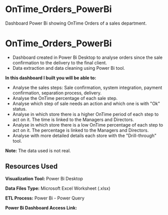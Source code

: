 # OnTime_Orders_PowerBi
Dashboard Power Bi showing OnTime Orders of a sales department.

# OnTime_Orders_PowerBi

* Dashboard created in Power Bi Desktop to analyse orders since the sale confirmation to the delivery to the final client.
* Data extraction and data cleaning using Power Bi tool. 

**In this dashboard I built you will be able to:**

* Analyse the sales steps: Sale confirmation, system integration, payment confirmation, separation process, delivery. 
* Analyse the OnTime percentage of each sale step.
* Analyse which step of sale needs an action and which one is with "Ok" status.
* Analyse in which store there is a higher OnTime period of each step to act on it. The time is linked to the Managers and Directors.
* Analyse in which store there is a low OnTime percentage of each step to act on it. The percentage is linked to the Managers and Directors.
* Analyse with more detailed details each store with the "Drill-through" tool.

**Note:** The data used is not real.

## Resources Used

**Visualization Tool:** Power Bi Desktop

**Data Files Type:** Microsoft Excel Worksheet (.xlsx)

**ETL Process:** Power Bi - Power Query

**Power Bi Dashboard Access Link:**
